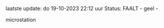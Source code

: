 laatste update: 
do 19-10-2023 22:12   uur 
Status: FAALT - geel - 
<div class="service Y">microstation</div>